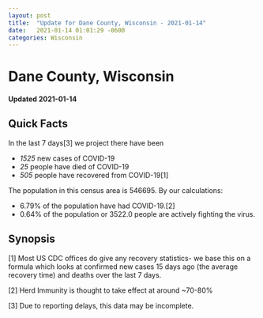 ```yaml
---
layout: post
title:  "Update for Dane County, Wisconsin - 2021-01-14"
date:   2021-01-14 01:01:29 -0600
categories: Wisconsin
---
```


# Dane County, Wisconsin
#### Updated 2021-01-14

## Quick Facts

In the last 7 days[3] we project there have been
- *1525* new cases of COVID-19
- *25* people have died of COVID-19
- *505* people have recovered from COVID-19[1]

The population in this census area is 546695. By our calculations:
- 6.79% of the population have had COVID-19.[2]
- 0.64% of the population or 3522.0 people are actively fighting the virus.

## Synopsis




[1] Most US CDC offices do give any recovery statistics- we base this on a formula which looks at confirmed new cases
15 days ago (the average recovery time) and deaths over the last 7 days.

[2] Herd Immunity is thought to take effect at around ~70-80%

[3] Due to reporting delays, this data may be incomplete.
 
    
